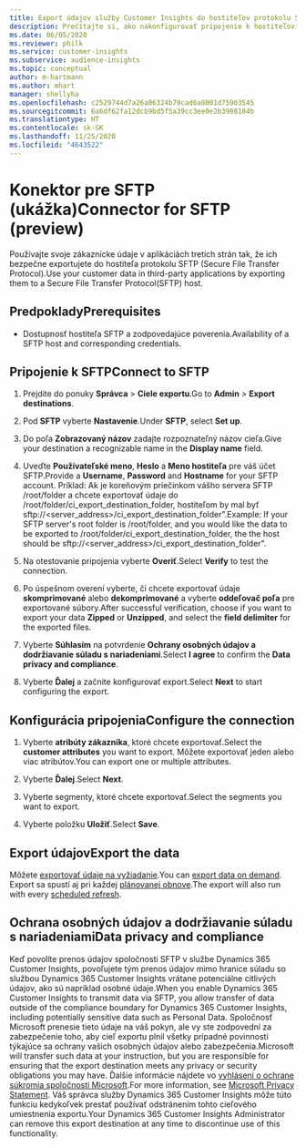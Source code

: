 ```yaml
---
title: Export údajov služby Customer Insights do hostiteľov protokolu SFTP
description: Prečítajte si, ako nakonfigurovať pripojenie k hostiteľovi SFTP.
ms.date: 06/05/2020
ms.reviewer: philk
ms.service: customer-insights
ms.subservice: audience-insights
ms.topic: conceptual
author: m-hartmann
ms.author: mhart
manager: shellyha
ms.openlocfilehash: c2529744d7a26a06324b79cad6a8001d75903545
ms.sourcegitcommit: 6a6df62fa12dcb9bd5f5a39cc3ee0e2b3988184b
ms.translationtype: HT
ms.contentlocale: sk-SK
ms.lasthandoff: 11/25/2020
ms.locfileid: "4643522"
---
```

# <a name="connector-for-sftp-preview"></a><span data-ttu-id="4b4f9-103">Konektor pre SFTP (ukážka)</span><span class="sxs-lookup"><span data-stu-id="4b4f9-103">Connector for SFTP (preview)</span></span>

<span data-ttu-id="4b4f9-104">Používajte svoje zákaznícke údaje v aplikáciách tretích strán tak, že ich bezpečne exportujete do hostiteľa protokolu SFTP (Secure File Transfer Protocol).</span><span class="sxs-lookup"><span data-stu-id="4b4f9-104">Use your customer data in third-party applications by exporting them to a Secure File Transfer Protocol(SFTP) host.</span></span>

## <a name="prerequisites"></a><span data-ttu-id="4b4f9-105">Predpoklady</span><span class="sxs-lookup"><span data-stu-id="4b4f9-105">Prerequisites</span></span>

- <span data-ttu-id="4b4f9-106">Dostupnosť hostiteľa SFTP a zodpovedajúce poverenia.</span><span class="sxs-lookup"><span data-stu-id="4b4f9-106">Availability of a SFTP host and corresponding credentials.</span></span>

## <a name="connect-to-sftp"></a><span data-ttu-id="4b4f9-107">Pripojenie k SFTP</span><span class="sxs-lookup"><span data-stu-id="4b4f9-107">Connect to SFTP</span></span>

1. <span data-ttu-id="4b4f9-108">Prejdite do ponuky **Správca** > **Ciele exportu**.</span><span class="sxs-lookup"><span data-stu-id="4b4f9-108">Go to **Admin** > **Export destinations**.</span></span>

1. <span data-ttu-id="4b4f9-109">Pod **SFTP** vyberte **Nastavenie**.</span><span class="sxs-lookup"><span data-stu-id="4b4f9-109">Under **SFTP**, select **Set up**.</span></span>

1. <span data-ttu-id="4b4f9-110">Do poľa **Zobrazovaný názov** zadajte rozpoznateľný názov cieľa.</span><span class="sxs-lookup"><span data-stu-id="4b4f9-110">Give your destination a recognizable name in the **Display name** field.</span></span>

1. <span data-ttu-id="4b4f9-111">Uveďte **Používateľské meno**, **Heslo** a **Meno hostiteľa** pre váš účet SFTP.</span><span class="sxs-lookup"><span data-stu-id="4b4f9-111">Provide a **Username**, **Password** and **Hostname** for your SFTP account.</span></span> <span data-ttu-id="4b4f9-112">Príklad: Ak je koreňovým priečinkom vášho servera SFTP /root/folder a chcete exportovať údaje do /root/folder/ci_export_destination_folder, hostiteľom by mal byť sftp://<server_address>/ci_export_destination_folder".</span><span class="sxs-lookup"><span data-stu-id="4b4f9-112">Example: If your SFTP server's root folder is /root/folder, and you would like the data to be exported to /root/folder/ci_export_destination_folder, the the host should be sftp://<server_address>/ci_export_destination_folder".</span></span>

1. <span data-ttu-id="4b4f9-113">Na otestovanie pripojenia vyberte **Overiť**.</span><span class="sxs-lookup"><span data-stu-id="4b4f9-113">Select **Verify** to test the connection.</span></span>

1. <span data-ttu-id="4b4f9-114">Po úspešnom overení vyberte, či chcete exportovať údaje **skomprimované** alebo **dekomprimované** a vyberte **oddeľovač poľa** pre exportované súbory.</span><span class="sxs-lookup"><span data-stu-id="4b4f9-114">After successful verification, choose if you want to export your data **Zipped** or **Unzipped**, and select the **field delimiter** for the exported files.</span></span>

1. <span data-ttu-id="4b4f9-115">Vyberte **Súhlasím** na potvrdenie **Ochrany osobných údajov a dodržiavanie súladu s nariadeniami**.</span><span class="sxs-lookup"><span data-stu-id="4b4f9-115">Select **I agree** to confirm the **Data privacy and compliance**.</span></span>

1. <span data-ttu-id="4b4f9-116">Vyberte **Ďalej** a začnite konfigurovať export.</span><span class="sxs-lookup"><span data-stu-id="4b4f9-116">Select **Next** to start configuring the export.</span></span>

## <a name="configure-the-connection"></a><span data-ttu-id="4b4f9-117">Konfigurácia pripojenia</span><span class="sxs-lookup"><span data-stu-id="4b4f9-117">Configure the connection</span></span>

1. <span data-ttu-id="4b4f9-118">Vyberte **atribúty zákazníka**, ktoré chcete exportovať.</span><span class="sxs-lookup"><span data-stu-id="4b4f9-118">Select the **customer attributes** you want to export.</span></span> <span data-ttu-id="4b4f9-119">Môžete exportovať jeden alebo viac atribútov.</span><span class="sxs-lookup"><span data-stu-id="4b4f9-119">You can export one or multiple attributes.</span></span>

1. <span data-ttu-id="4b4f9-120">Vyberte **Ďalej**.</span><span class="sxs-lookup"><span data-stu-id="4b4f9-120">Select **Next**.</span></span>

1. <span data-ttu-id="4b4f9-121">Vyberte segmenty, ktoré chcete exportovať.</span><span class="sxs-lookup"><span data-stu-id="4b4f9-121">Select the segments you want to export.</span></span>

1. <span data-ttu-id="4b4f9-122">Vyberte položku **Uložiť**.</span><span class="sxs-lookup"><span data-stu-id="4b4f9-122">Select **Save**.</span></span>

## <a name="export-the-data"></a><span data-ttu-id="4b4f9-123">Export údajov</span><span class="sxs-lookup"><span data-stu-id="4b4f9-123">Export the data</span></span>

<span data-ttu-id="4b4f9-124">Môžete [exportovať údaje na vyžiadanie](export-destinations.md).</span><span class="sxs-lookup"><span data-stu-id="4b4f9-124">You can [export data on demand](export-destinations.md).</span></span> <span data-ttu-id="4b4f9-125">Export sa spustí aj pri každej [plánovanej obnove](system.md#schedule-tab).</span><span class="sxs-lookup"><span data-stu-id="4b4f9-125">The export will also run with every [scheduled refresh](system.md#schedule-tab).</span></span>

## <a name="data-privacy-and-compliance"></a><span data-ttu-id="4b4f9-126">Ochrana osobných údajov a dodržiavanie súladu s nariadeniami</span><span class="sxs-lookup"><span data-stu-id="4b4f9-126">Data privacy and compliance</span></span>

<span data-ttu-id="4b4f9-127">Keď povolíte prenos údajov spoločnosti SFTP v službe Dynamics 365 Customer Insights, povoľujete tým prenos údajov mimo hranice súladu so službou Dynamics 365 Customer Insights vrátane potenciálne citlivých údajov, ako sú napríklad osobné údaje.</span><span class="sxs-lookup"><span data-stu-id="4b4f9-127">When you enable Dynamics 365 Customer Insights to transmit data via SFTP, you allow transfer of data outside of the compliance boundary for Dynamics 365 Customer Insights, including potentially sensitive data such as Personal Data.</span></span> <span data-ttu-id="4b4f9-128">Spoločnosť Microsoft prenesie tieto údaje na váš pokyn, ale vy ste zodpovední za zabezpečenie toho, aby cieľ exportu plnil všetky prípadné povinnosti týkajúce sa ochrany vašich osobných údajov alebo zabezpečenia.</span><span class="sxs-lookup"><span data-stu-id="4b4f9-128">Microsoft will transfer such data at your instruction, but you are responsible for ensuring that the export destination meets any privacy or security obligations you may have.</span></span> <span data-ttu-id="4b4f9-129">Ďalšie informácie nájdete vo [vyhlásení o ochrane súkromia spoločnosti Microsoft](https://go.microsoft.com/fwlink/?linkid=396732).</span><span class="sxs-lookup"><span data-stu-id="4b4f9-129">For more information, see [Microsoft Privacy Statement](https://go.microsoft.com/fwlink/?linkid=396732).</span></span>
<span data-ttu-id="4b4f9-130">Váš správca služby Dynamics 365 Customer Insights môže túto funkciu kedykoľvek prestať používať odstránením tohto cieľového umiestnenia exportu.</span><span class="sxs-lookup"><span data-stu-id="4b4f9-130">Your Dynamics 365 Customer Insights Administrator can remove this export destination at any time to discontinue use of this functionality.</span></span>
